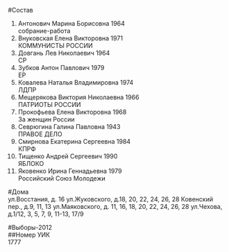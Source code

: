 #Состав  
1. Антонович Марина Борисовна 1964  
    собрание-работа  
2. Внуковская Елена Викторовна 1971  
    КОММУНИСТЫ РОССИИ  
3. Довгань Лев Николаевич 1964  
    СР  
4. Зубков Антон Павлович 1979  
    ЕР  
5. Ковалева Наталья Владимировна 1974  
    ЛДПР  
6. Мещерякова Виктория Николаевна 1966  
    ПАТРИОТЫ РОССИИ  
7. Прокофьева Елена Викторовна 1968  
    За женщин России  
8. Севрюгина Галина Павловна 1943  
    ПРАВОЕ ДЕЛО  
9. Смирнова Екатерина Сергеевна 1984  
    КПРФ  
10. Тищенко Андрей Сергеевич 1990  
    ЯБЛОКО  
11. Яковенко Ирина Геннадьевна 1979  
    Российский Союз Молодежи  
  
#Дома  
ул.Восстания, д. 16 ул.Жуковского, д.18, 20, 22, 24, 26, 28 Ковенский пер., д.9, 11, 13 ул.Маяковского, д. 11, 16, 18, 20, 22, 24, 26, 28 ул.Чехова, д.1/12, 3, 5, 7, 9, 11-13, 17/9  
  
#Выборы-2012  
##Номер УИК  
1777  
